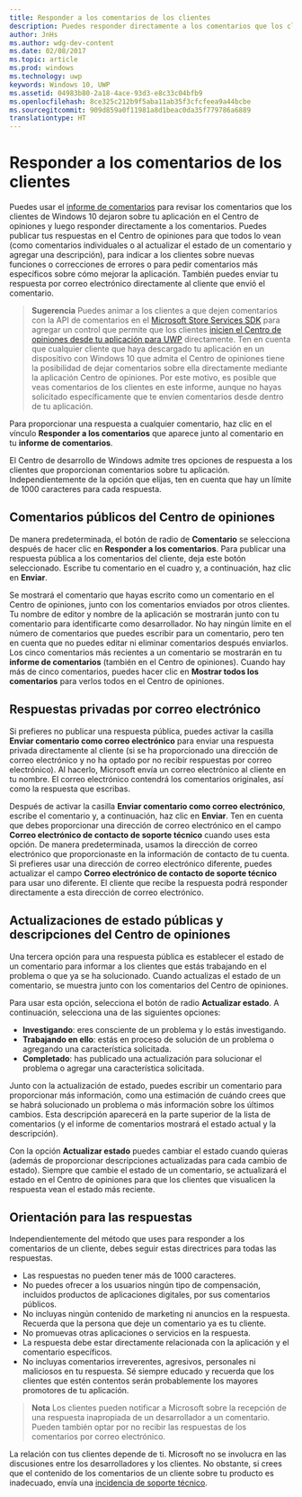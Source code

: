 ```yaml
---
title: Responder a los comentarios de los clientes
description: Puedes responder directamente a los comentarios que los clientes dejan en el Centro de opiniones.
author: JnHs
ms.author: wdg-dev-content
ms.date: 02/08/2017
ms.topic: article
ms.prod: windows
ms.technology: uwp
keywords: Windows 10, UWP
ms.assetid: 04983b80-2a18-4ace-93d3-e8c33c04bfb9
ms.openlocfilehash: 8ce325c212b9f5aba11ab35f3cfcfeea9a44bcbe
ms.sourcegitcommit: 909d859a0f11981a8d1beac0da35f779786a6889
translationtype: HT
---
```

# <a name="respond-to-customer-feedback"></a>Responder a los comentarios de los clientes

Puedes usar el [informe de comentarios](feedback-report.md) para revisar los comentarios que los clientes de Windows 10 dejaron sobre tu aplicación en el Centro de opiniones y luego responder directamente a los comentarios. Puedes publicar tus respuestas en el Centro de opiniones para que todos lo vean (como comentarios individuales o al actualizar el estado de un comentario y agregar una descripción), para indicar a los clientes sobre nuevas funciones o correcciones de errores o para pedir comentarios más específicos sobre cómo mejorar la aplicación. También puedes enviar tu respuesta por correo electrónico directamente al cliente que envió el comentario.

> **Sugerencia** Puedes animar a los clientes a que dejen comentarios con la API de comentarios en el [Microsoft Store Services SDK](http://aka.ms/store-em-sdk) para agregar un control que permite que los clientes [inicien el Centro de opiniones desde tu aplicación para UWP](../monetize/launch-feedback-hub-from-your-app.md) directamente. Ten en cuenta que cualquier cliente que haya descargado tu aplicación en un dispositivo con Windows 10 que admita el Centro de opiniones tiene la posibilidad de dejar comentarios sobre ella directamente mediante la aplicación Centro de opiniones. Por este motivo, es posible que veas comentarios de los clientes en este informe, aunque no hayas solicitado específicamente que te envíen comentarios desde dentro de tu aplicación.

Para proporcionar una respuesta a cualquier comentario, haz clic en el vínculo **Responder a los comentarios** que aparece junto al comentario en tu **informe de comentarios**.

El Centro de desarrollo de Windows admite tres opciones de respuesta a los clientes que proporcionan comentarios sobre tu aplicación. Independientemente de la opción que elijas, ten en cuenta que hay un límite de 1000 caracteres para cada respuesta.

## <a name="public-comments-in-feedback-hub"></a>Comentarios públicos del Centro de opiniones

De manera predeterminada, el botón de radio de **Comentario** se selecciona después de hacer clic en **Responder a los comentarios**. Para publicar una respuesta pública a los comentarios del cliente, deja este botón seleccionado. Escribe tu comentario en el cuadro y, a continuación, haz clic en **Enviar**.

Se mostrará el comentario que hayas escrito como un comentario en el Centro de opiniones, junto con los comentarios enviados por otros clientes. Tu nombre de editor y nombre de la aplicación se mostrarán junto con tu comentario para identificarte como desarrollador. No hay ningún límite en el número de comentarios que puedes escribir para un comentario, pero ten en cuenta que no puedes editar ni eliminar comentarios después enviarlos. Los cinco comentarios más recientes a un comentario se mostrarán en tu **informe de comentarios** (también en el Centro de opiniones). Cuando hay más de cinco comentarios, puedes hacer clic en **Mostrar todos los comentarios** para verlos todos en el Centro de opiniones.

## <a name="private-responses-via-email"></a>Respuestas privadas por correo electrónico

Si prefieres no publicar una respuesta pública, puedes activar la casilla **Enviar comentario como correo electrónico** para enviar una respuesta privada directamente al cliente (si se ha proporcionado una dirección de correo electrónico y no ha optado por no recibir respuestas por correo electrónico). Al hacerlo, Microsoft envía un correo electrónico al cliente en tu nombre. El correo electrónico contendrá los comentarios originales, así como la respuesta que escribas.

Después de activar la casilla **Enviar comentario como correo electrónico**, escribe el comentario y, a continuación, haz clic en **Enviar**. Ten en cuenta que debes proporcionar una dirección de correo electrónico en el campo **Correo electrónico de contacto de soporte técnico** cuando uses esta opción. De manera predeterminada, usamos la dirección de correo electrónico que proporcionaste en la información de contacto de tu cuenta. Si prefieres usar una dirección de correo electrónico diferente, puedes actualizar el campo **Correo electrónico de contacto de soporte técnico** para usar uno diferente. El cliente que recibe la respuesta podrá responder directamente a esta dirección de correo electrónico.

## <a name="public-status-updates-and-descriptions-in-feedback-hub"></a>Actualizaciones de estado públicas y descripciones del Centro de opiniones

Una tercera opción para una respuesta pública es establecer el estado de un comentario para informar a los clientes que estás trabajando en el problema o que ya se ha solucionado. Cuando actualizas el estado de un comentario, se muestra junto con los comentarios del Centro de opiniones.

Para usar esta opción, selecciona el botón de radio **Actualizar estado**. A continuación, selecciona una de las siguientes opciones:

- **Investigando**: eres consciente de un problema y lo estás investigando.
- **Trabajando en ello**: estás en proceso de solución de un problema o agregando una característica solicitada.
- **Completado**: has publicado una actualización para solucionar el problema o agregar una característica solicitada.

Junto con la actualización de estado, puedes escribir un comentario para proporcionar más información, como una estimación de cuándo crees que se habrá solucionado un problema o más información sobre los últimos cambios. Esta descripción aparecerá en la parte superior de la lista de comentarios (y el informe de comentarios mostrará el estado actual y la descripción).

Con la opción **Actualizar estado** puedes cambiar el estado cuando quieras (además de proporcionar descripciones actualizadas para cada cambio de estado). Siempre que cambie el estado de un comentario, se actualizará el estado en el Centro de opiniones para que los clientes que visualicen la respuesta vean el estado más reciente.

## <a name="guidelines-for-responses"></a>Orientación para las respuestas
Independientemente del método que uses para responder a los comentarios de un cliente, debes seguir estas directrices para todas las respuestas.
- Las respuestas no pueden tener más de 1000 caracteres.
- No puedes ofrecer a los usuarios ningún tipo de compensación, incluidos productos de aplicaciones digitales, por sus comentarios públicos.
- No incluyas ningún contenido de marketing ni anuncios en la respuesta. Recuerda que la persona que deje un comentario ya es tu cliente.
- No promuevas otras aplicaciones o servicios en la respuesta.
- La respuesta debe estar directamente relacionada con la aplicación y el comentario específicos.
- No incluyas comentarios irreverentes, agresivos, personales ni maliciosos en tu respuesta. Sé siempre educado y recuerda que los clientes que estén contentos serán probablemente los mayores promotores de tu aplicación.

> **Nota** Los clientes pueden notificar a Microsoft sobre la recepción de una respuesta inapropiada de un desarrollador a un comentario. Pueden también optar por no recibir las respuestas de los comentarios por correo electrónico.

La relación con tus clientes depende de ti. Microsoft no se involucra en las discusiones entre los desarrolladores y los clientes. No obstante, si crees que el contenido de los comentarios de un cliente sobre tu producto es inadecuado, envía una [incidencia de soporte técnico](http://go.microsoft.com/fwlink/p/?LinkID=401178).
